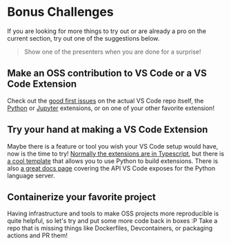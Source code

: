 # Bonus Challenges

If you are looking for more things to try out or are already a pro on the current section, try out one of the suggestions below.
> Show one of the presenters when you are done for a surprise!

## Make an OSS contribution to VS Code or a VS Code Extension

Check out the [good first issues](https://github.com/microsoft/vscode/contribute) on the actual VS Code repo itself, the [Python](https://github.com/microsoft/vscode-python/contribute) or [Jupyter](https://github.com/microsoft/vscode-jupyter/contribute) extensions, or on one of your other favorite extension! 

## Try your hand at making a VS Code Extension

Maybe there is a feature or tool you wish your VS Code setup would have, now is the time to try!
[Normally the extensions are in Typescript](https://code.visualstudio.com/api/get-started/your-first-extension), but there is [a cool template](https://code.visualstudio.com/api/advanced-topics/python-extension-template) that allows you to use Python to build extensions.
There is also [a great docs page](https://code.visualstudio.com/api/language-extensions/overview) covering the API VS Code exposes for the Python language server.

## Containerize your favorite project

Having infrastructure and tools to make OSS projects more reproducible is quite helpful, so let's try and put some more code back in boxes :P
Take a repo that is missing things like Dockerfiles, Devcontainers, or packaging actions and PR them!